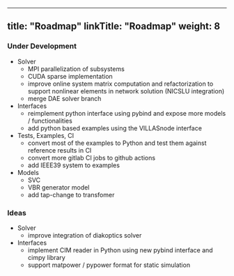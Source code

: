 
---
title: "Roadmap"
linkTitle: "Roadmap"
weight: 8
---

### Under Development

- Solver
  - MPI parallelization of subsystems
  - CUDA sparse implementation
  - improve online system matrix computation and refactorization to support nonlinear elements in network solution (NICSLU integration)
  - merge DAE solver branch
- Interfaces
  - reimplement python interface using pybind and expose more models / functionalities
  - add python based examples using the VILLASnode interface
- Tests, Examples, CI
  - convert most of the examples to Python and test them against reference results in CI
  - convert more gitlab CI jobs to github actions
  - add IEEE39 system to examples
- Models
  - SVC
  - VBR generator model
  - add tap-change to transfomer

### Ideas

- Solver
  - improve integration of diakoptics solver
- Interfaces
  - implement CIM reader in Python using new pybind interface and cimpy library
  - support matpower / pypower format for static simulation
